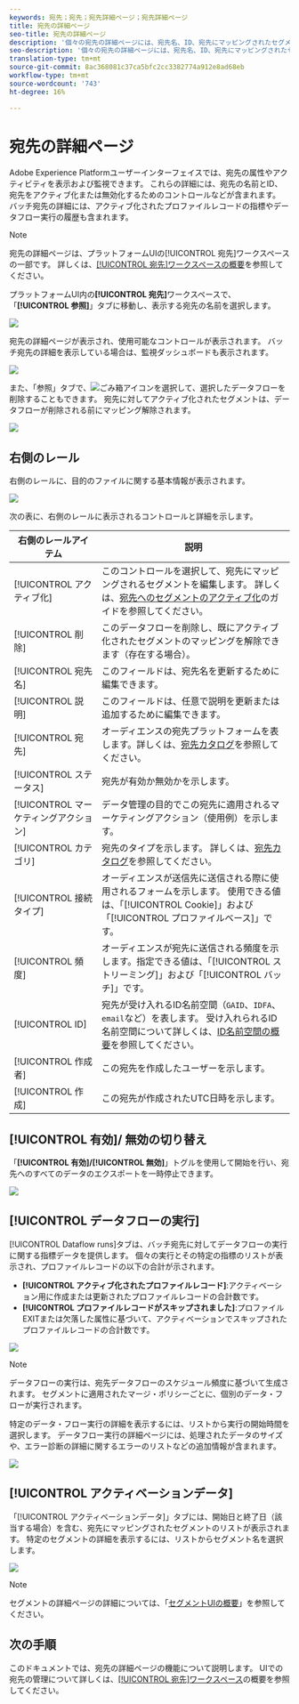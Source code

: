 ```yaml
---
keywords: 宛先；宛先；宛先詳細ページ；宛先詳細ページ
title: 宛先の詳細ページ
seo-title: 宛先の詳細ページ
description: '個々の宛先の詳細ページには、宛先名、ID、宛先にマッピングされたセグメントなど、宛先の詳細の概要が表示され、アクティベーションを編集したり、データフローを有効／無効化したりするコントロールが表示されます。 '
seo-description: '個々の宛先の詳細ページには、宛先名、ID、宛先にマッピングされたセグメントなど、宛先の詳細の概要が表示され、アクティベーションを編集したり、データフローを有効／無効化したりするコントロールが表示されます。 '
translation-type: tm+mt
source-git-commit: 8ac368081c37ca5bfc2cc3382774a912e8ad68eb
workflow-type: tm+mt
source-wordcount: '743'
ht-degree: 16%

---
```



# 宛先の詳細ページ

Adobe Experience Platformユーザーインターフェイスでは、宛先の属性やアクティビティを表示および監視できます。 これらの詳細には、宛先の名前とID、宛先をアクティブ化または無効化するためのコントロールなどが含まれます。 バッチ宛先の詳細には、アクティブ化されたプロファイルレコードの指標やデータフロー実行の履歴も含まれます。

>[!NOTE]
>
>宛先の詳細ページは、プラットフォームUIの[!UICONTROL 宛先]ワークスペースの一部です。 詳しくは、[[!UICONTROL 宛先]ワークスペースの概要](./destinations-workspace.md)を参照してください。

プラットフォームUI内の&#x200B;**[!UICONTROL 宛先]**&#x200B;ワークスペースで、「**[!UICONTROL 参照]**」タブに移動し、表示する宛先の名前を選択します。

![](../assets/ui/details-page/select-destination.png)

宛先の詳細ページが表示され、使用可能なコントロールが表示されます。 バッチ宛先の詳細を表示している場合は、監視ダッシュボードも表示されます。

![](../assets/ui/details-page/details.png)

また、「参照」タブで、![ごみ箱](../assets/ui/details-page/trash-icon.png)アイコンを選択して、選択したデータフローを削除することもできます。 宛先に対してアクティブ化されたセグメントは、データフローが削除される前にマッピング解除されます。

![](../assets/ui/details-page/delete-flow.png)

## 右側のレール

右側のレールに、目的のファイルに関する基本情報が表示されます。

![](../assets/ui/details-page/right-rail.png)

次の表に、右側のレールに表示されるコントロールと詳細を示します。

| 右側のレールアイテム | 説明 |
| --- | --- |
| [!UICONTROL アクティブ化] | このコントロールを選択して、宛先にマッピングされるセグメントを編集します。 詳しくは、[宛先へのセグメントのアクティブ化](./activate-destinations.md)のガイドを参照してください。 |
| [!UICONTROL 削除] | このデータフローを削除し、既にアクティブ化されたセグメントのマッピングを解除できます（存在する場合）。 |
| [!UICONTROL 宛先名] | このフィールドは、宛先名を更新するために編集できます。 |
| [!UICONTROL 説明] | このフィールドは、任意で説明を更新または追加するために編集できます。 |
| [!UICONTROL 宛先] | オーディエンスの宛先プラットフォームを表します。詳しくは、[宛先カタログ](../catalog/overview.md)を参照してください。 |
| [!UICONTROL ステータス] | 宛先が有効か無効かを示します。 |
| [!UICONTROL マーケティングアクション] | データ管理の目的でこの宛先に適用されるマーケティングアクション（使用例）を示します。 |
| [!UICONTROL カテゴリ] | 宛先のタイプを示します。 詳しくは、[宛先カタログ](../catalog/overview.md)を参照してください。 |
| [!UICONTROL 接続タイプ] | オーディエンスが送信先に送信される際に使用されるフォームを示します。 使用できる値は、「[!UICONTROL Cookie]」および「[!UICONTROL プロファイルベース]」です。 |
| [!UICONTROL 頻度] | オーディエンスが宛先に送信される頻度を示します。指定できる値は、「[!UICONTROL ストリーミング]」および「[!UICONTROL バッチ]」です。 |
| [!UICONTROL ID] | 宛先が受け入れるID名前空間（`GAID`、`IDFA`、`email`など）を表します。 受け入れられるID名前空間について詳しくは、[ID名前空間の概要](../../identity-service/namespaces.md)を参照してください。 |
| [!UICONTROL 作成者] | この宛先を作成したユーザーを示します。 |
| [!UICONTROL 作成] | この宛先が作成されたUTC日時を示します。 |

## [!UICONTROL 有効]/ 無効の切り替え

「**[!UICONTROL 有効]/[!UICONTROL 無効]**」トグルを使用して開始を行い、宛先へのすべてのデータのエクスポートを一時停止できます。

![](../assets/ui/details-page/enable-disable.png)

## [!UICONTROL データフローの実行]

[!UICONTROL Dataflow runs]タブは、バッチ宛先に対してデータフローの実行に関する指標データを提供します。 個々の実行とその特定の指標のリストが表示され、プロファイルレコードの以下の合計が示されます。

* **[!UICONTROL アクティブ化されたプロファイルレコード]**:アクティベーション用に作成または更新されたプロファイルレコードの合計数です。
* **[!UICONTROL プロファイルレコードがスキップされました]**:プロファイルEXITまたは欠落した属性に基づいて、アクティベーションでスキップされたプロファイルレコードの合計数です。

![](../assets/ui/details-page/dataflow-runs.png)

>[!NOTE]
>
>データフローの実行は、宛先データフローのスケジュール頻度に基づいて生成されます。 セグメントに適用されたマージ・ポリシーごとに、個別のデータ・フローが実行されます。

特定のデータ・フロー実行の詳細を表示するには、リストから実行の開始時間を選択します。 データフロー実行の詳細ページには、処理されたデータのサイズや、エラー診断の詳細に関するエラーのリストなどの追加情報が含まれます。

![](../assets/ui/details-page/dataflow.png)

## [!UICONTROL アクティベーションデータ]

「[!UICONTROL アクティベーションデータ]」タブには、開始日と終了日（該当する場合）を含む、宛先にマッピングされたセグメントのリストが表示されます。 特定のセグメントの詳細を表示するには、リストからセグメント名を選択します。

![](../assets/ui/details-page/activation-data.png)

>[!NOTE]
>
>セグメントの詳細ページの詳細については、「[セグメントUIの概要](../../segmentation/ui/overview.md#segment-details)」を参照してください。

## 次の手順

このドキュメントでは、宛先の詳細ページの機能について説明します。 UIでの宛先の管理について詳しくは、[[!UICONTROL 宛先]ワークスペース](./destinations-workspace.md)の概要を参照してください。